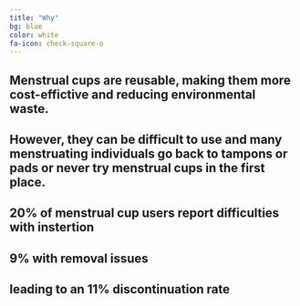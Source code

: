 ```yaml
---
title: "Why"
bg: blue
color: white
fa-icon: check-square-o
---
```


## Menstrual cups are reusable, making them more cost-effictive and reducing environmental waste.
## 
## However, they can be difficult to use and many menstruating individuals go back to tampons or pads or never try menstrual cups in the first place.
## 

## 20% of menstrual cup users report difficulties with instertion
## 9% with removal issues
## leading to an 11% discontinuation rate

